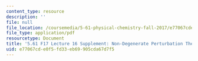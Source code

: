 ```yaml
---
content_type: resource
description: ''
file: null
file_location: /coursemedia/5-61-physical-chemistry-fall-2017/e77067cde0f5fd33eb69905cda67d7f5_MIT5_61F17_lec16_supp.pdf
file_type: application/pdf
resourcetype: Document
title: '5.61 F17 Lecture 16 Supplement: Non-Degenerate Perturbation Theory III'
uid: e77067cd-e0f5-fd33-eb69-905cda67d7f5
---
```

